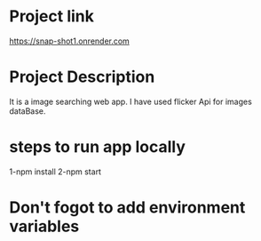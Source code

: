 # Project link
https://snap-shot1.onrender.com
# Project Description
It is a image searching web app. I have used flicker Api for images dataBase. 

# steps to run app locally
 1-npm install
 2-npm start
# Don't fogot to add environment variables

